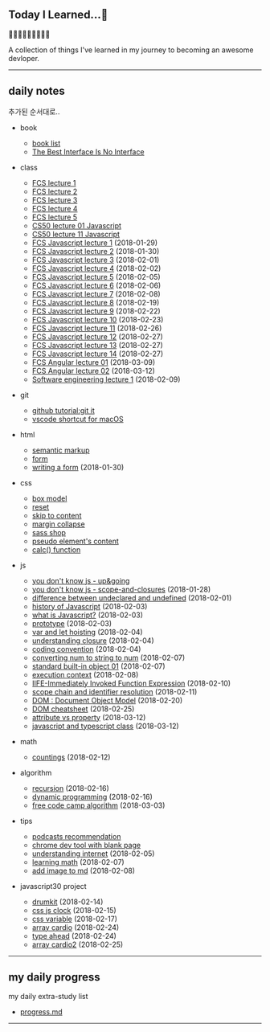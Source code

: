 ## Today I Learned...🌚 

🙂🤗🤔🙂🤗🤔🙂🤗🤔

A collection of things I've learned in my journey to becoming an awesome devloper.



---

## daily notes 
추가된 순서대로..

- book
  - [book list](./book/book-list.md) 
  - [The Best Interface Is No Interface](./book/the-best-interface-is-no-interface.md) 

- class
  - [FCS lecture 1](./class/lecture01.md) 
  - [FCS lecture 2](./class/lecture02.md) 
  - [FCS lecture 3](./class/lecture03.md) 
  - [FCS lecture 4](./class/lecture04.md) 
  - [FCS lecture 5](./class/lecture05.md) 
  - [CS50 lecture 01 Javascript](./class/cs50-lecture01.md)
  - [CS50 lecture 11 Javascript](./class/cs50-lecture11.md)
  - [FCS Javascript lecture 1](./class/js-lecture01.md) (2018-01-29)
  - [FCS Javascript lecture 2](./class/js-lecture02.md) (2018-01-30)
  - [FCS Javascript lecture 3](./class/js-lecture03.md) (2018-02-01)
  - [FCS Javascript lecture 4](./class/js-lecture04.md) (2018-02-02)
  - [FCS Javascript lecture 5](./class/js-lecture05.md) (2018-02-05)
  - [FCS Javascript lecture 6](./class/js-lecture06.md) (2018-02-06)
  - [FCS Javascript lecture 7](./class/js-lecture07.md) (2018-02-08)
  - [FCS Javascript lecture 8](./class/js-lecture08.md) (2018-02-19)
  - [FCS Javascript lecture 9](./class/js-lecture09.md) (2018-02-22)
  - [FCS Javascript lecture 10](./class/js-lecture10.md) (2018-02-23)
  - [FCS Javascript lecture 11](./class/js-lecture11.md) (2018-02-26)
  - [FCS Javascript lecture 12](./class/js-lecture12.md) (2018-02-27)
  - [FCS Javascript lecture 13](./class/js-lecture13.md) (2018-02-27)
  - [FCS Javascript lecture 14](./class/js-lecture14.md) (2018-02-27)
  - [FCS Angular lecture 01](./class/angular-lecture01.md) (2018-03-09)
  - [FCS Angular lecture 02](./class/angular-lecture02.md) (2018-03-12)
  - [Software engineering lecture 1](./class/se-lecture01.md) (2018-02-09)

- git
  - [github tutorial:git it](./git-and-editors/git-it-tutorial.md) 
  - [vscode shortcut for macOS](./git-and-editors/vscode-shorcuts.md)
  
- html
  - [semantic markup](./html/semantic-markups.md) 
  - [form](./html/form.md) 
  - [writing a form](./html/writing-a-form.md) (2018-01-30)

- css
  - [box model](./css/box-model.md)
  - [reset](./css/reset.md)
  - [skip to content](./css/skip-to-content.md)
  - [margin collapse](./css/margin-collapse.md)
  - [sass shop](./css/sass-shop.md)
  - [pseudo element's content](./css/pseudo-content.md)
  - [calc() function](./css/calc.md) 

- js
  - [you don't know js - up&going](./js/ydkjs-up-and-going.md)
  - [you don't know js - scope-and-closures](./js/ydkjs-scope-and-closures.md) (2018-01-28)
  - [difference between undeclared and undefined](./js/undeclared-and-undefined.md) (2018-02-01)
  - [history of Javascript](./js/history-of-js.md) (2018-02-03)
  - [what is Javascript?](./js/what-is-js.md) (2018-02-03)
  - [prototype](./js/prototype.md) (2018-02-03)
  - [var and let hoisting](./js/hoisting.md) (2018-02-04)
  - [understanding closure](./js/understanding-closure.md) (2018-02-04)
  - [coding convention](./js/coding-convention.md) (2018-02-04)
  - [converting num to string to num](./js/num-to-str-to-num.md) (2018-02-07)
  - [standard built-in object 01](./js/standard-built-in-object.md) (2018-02-07)
  - [execution context](./js/execution-context.md) (2018-02-08)
  - [IIFE-Immediately Invoked Function Expression](./js/iife.md) (2018-02-10)
  - [scope chain and identifier resolution](./js/scope.md) (2018-02-11)
  - [DOM : Document Object Model](./js/dom.md) (2018-02-20)
  - [DOM cheatsheet](./js/dom-cheatsheet.md) (2018-02-25)
  - [attribute vs property](./js/attribute-property.md) (2018-03-12)
  - [javascript and typescript class](./js/class.md) (2018-03-12)

- math
  - [countings](./math/countings.md) (2018-02-12)

- algorithm
  - [recursion](./algorithm/recursion.md) (2018-02-16)
  - [dynamic programming](./algorithm/dynamic-programming.md) (2018-02-16)
  - [free code camp algorithm](./algorithm/freecodecamp.md) (2018-03-03)

- tips
  - [podcasts recommendation](./tips/favorite-podcasts.md)
  - [chrome dev tool with blank page](./tips/chrome-blank.md) 
  - [understanding internet](./tips/understanding-internet.md) (2018-02-05)
  - [learning math](./tips/learning-math.md) (2018-02-07)
  - [add image to md](./tips/add-image-md.md) (2018-02-08)

- javascript30 project
  - [drumkit](https://yogicat.github.io/JavaScript30/01-drumkit/) (2018-02-14)
  - [css js clock](https://yogicat.github.io/JavaScript30/02-clock/) (2018-02-15)
  - [css variable](https://yogicat.github.io/JavaScript30/03-css/) (2018-02-17)
  - [array cardio](https://github.com/yogicat/JavaScript30/04-array/) (2018-02-24)
  - [type ahead](https://yogicat.github.io/JavaScript30/06-typeAhead/) (2018-02-24)
  - [array cardio2](https://github.com/yogicat/JavaScript30/07-array2/) (2018-02-25)

---

## my daily progress 
my daily extra-study list
- [progress.md](./progress.md)


---